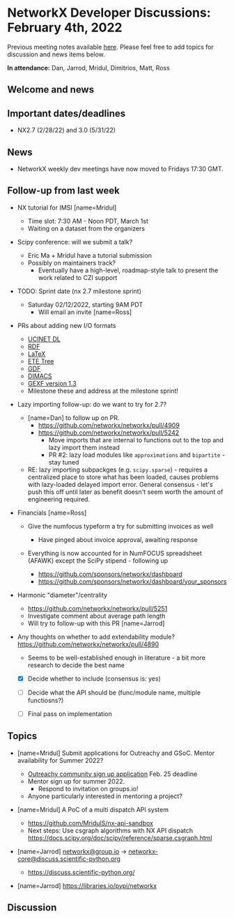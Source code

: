 # NetworkX Developer Discussions: February 4th, 2022

Previous meeting notes available [here](https://github.com/networkx/archive/tree/main/meetings). Please feel free to add topics for discussion and news items below.

**In attendance:** Dan, Jarrod, Mridul, Dimitrios, Matt, Ross

## Welcome and news

## Important dates/deadlines

- NX2.7 (2/28/22) and 3.0 (5/31/22)

## News

- NetworkX weekly dev meetings have now moved to Fridays 17:30 GMT. 

## Follow-up from last week

- NX tutorial for IMSI [name=Mridul]
  * Time slot: 7:30 AM - Noon PDT, March 1st
  * Waiting on a dataset from the organizers
- Scipy conference: will we submit a talk?
  * Eric Ma + Mridul have a tutorial submission
  * Possibly on maintainers track?
    - Eventually have a high-level, roadmap-style talk to present the work related to CZI support
  
- TODO: Sprint date (nx 2.7 milestone sprint)
  * Saturday 02/12/2022, starting 9AM PDT
    - Will email an invite [name=Ross]
- PRs about adding new I/O formats
    - [UCINET DL](https://github.com/networkx/networkx/pull/2052)
    - [RDF](https://github.com/networkx/networkx/pull/855)
    - [LaTeX](https://github.com/networkx/networkx/pull/3591)
    - [ETE Tree](https://github.com/networkx/networkx/pull/4700/)
    - [GDF](https://github.com/networkx/networkx/pull/4979)
    - [DIMACS](https://github.com/networkx/networkx/pull/4591)
    - [GEXF version 1.3](https://github.com/networkx/networkx/pull/3457)
  * Milestone these and address at the milestone sprint!
  
- Lazy importing follow-up: do we want to try for 2.7?
    - [name=Dan] to follow up on PR.
        - https://github.com/networkx/networkx/pull/4909
        - https://github.com/networkx/networkx/pull/5242
          * Move imports that are internal to functions out to the top and lazy import them instead
          * PR #2: lazy load modules like `approximations` and `bipartite` - stay tuned
    - RE: lazy importing subpackges (e.g. `scipy.sparse`) - requires a centralized place to store what has been loaded, causes problems with lazy-loaded delayed import error. General consensus - let's push this off until later as benefit doesn't seem worth the amount of engineering required.
          

- Financials [name=Ross]
  * Give the numfocus typeform a try for submitting invoices as well
    - Have pinged about invoice approval, awaiting response
  * Everything is now accounted for in NumFOCUS spreadsheet (AFAWK) except the SciPy stipend - following up

    - https://github.com/sponsors/networkx/dashboard
    - https://github.com/sponsors/networkx/dashboard/your_sponsors


- Harmonic "diameter"/centrality
    - https://github.com/networkx/networkx/pull/5251
    - Investigate comment about average path length
  * Will try to follow-up with this PR [name=Jarrod]

- Any thoughts on whether to add extendability module? https://github.com/networkx/networkx/pull/4890
  * Seems to be well-established enough in literature - a bit more research to decide the best name
  - [x] Decide whether to include (consensus is: yes)
  - [ ] Decide what the API should be (func/module name, multiple functiosns?)
  - [ ] Final pass on implementation


## Topics


- [name=Mridul] Submit applications for Outreachy and GSoC. Mentor availability for Summer 2022?
    - [Outreachy community sign up application](https://docs.google.com/document/d/1KnxOK_VXfQg9vfIsS-hWAg4RcV_9KqXClSc0qiaD8fY/edit?usp=sharing) Feb. 25 deadline
    - Mentor sign up for summer 2022.
      * Respond to invitation on groups.io!
    - Anyone particularly interested in mentoring a project?

- [name=Mridul] A PoC of a multi dispatch API system
    - https://github.com/MridulS/nx-api-sandbox
    - Next steps: Use csgraph algorithms with NX API dispatch    https://docs.scipy.org/doc/scipy/reference/sparse.csgraph.html

- [name=Jarrod] networkx@group.io -> networkx-core@discuss.scientific-python.org
    - https://discuss.scientific-python.org/

- [name=Jarrod] https://libraries.io/pypi/networkx

## Discussion
